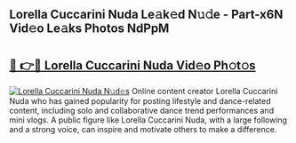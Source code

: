 ## Lorella Cuccarini Nuda Le𝚊k𝚎d N𝚞𝚍e - Part-x6N Vid𝚎o Le𝚊ks Photos NdPpM

# <h2><a href="http://fbg2hvm.evod.top/?m=Lorella+Cuccarini+Nuda">🔗 👉🔴 Lorella Cuccarini Nuda Vid𝚎o Ph𝚘t𝚘s</a></h2>

[![Lorella Cuccarini Nuda N𝚞d𝚎s](https://i.imgur.com/8V9OHl7.gif)](http://fbg2hvm.evod.top/?m=Lorella+Cuccarini+Nuda)
Online content creator Lorella Cuccarini Nuda who has gained popularity for posting lifestyle and dance-related content, including solo and collaborative dance trend performances and mini vlogs. A public figure like Lorella Cuccarini Nuda, with a large following and a strong voice, can inspire and motivate others to make a difference. 
